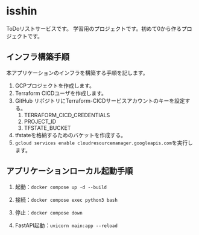 # isshin
ToDoリストサービスです。
学習用のプロジェクトです。初めて0から作るプロジェクトです。

## インフラ構築手順

本アプリケーションのインフラを構築する手順を記します。

1. GCPプロジェクトを作成します。
1. Terraform CICDユーザを作成します。
1. GitHub リポジトリにTerraform-CICDサービスアカウントのキーを設定する。
    1. TERRAFORM_CICD_CREDENTIALS
    1. PROJECT_ID
    1. TFSTATE_BUCKET
1. tfstateを格納するためのバケットを作成する。
1. `gcloud services enable cloudresourcemanager.googleapis.com`を実行します。

## アプリケーションローカル起動手順

1. 起動：`docker compose up -d --build`
1. 接続：`docker compose exec python3 bash`
1. 停止：`docker compose down`

1. FastAPI起動：`uvicorn main:app --reload`
